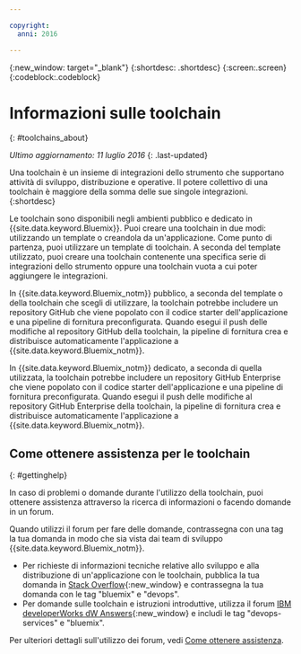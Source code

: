 ```yaml
---

copyright:
  anni: 2016

---
```


{:new_window: target="_blank"}
{:shortdesc: .shortdesc}
{:screen:.screen}
{:codeblock:.codeblock}


# Informazioni sulle toolchain    
{: #toolchains_about}  

*Ultimo aggiornamento: 11 luglio 2016*
{: .last-updated}

Una toolchain è un insieme di integrazioni dello strumento che supportano attività di sviluppo, distribuzione e operative. Il potere collettivo di una toolchain è maggiore della somma delle sue singole integrazioni.    
{:shortdesc}

Le toolchain sono disponibili negli ambienti pubblico e dedicato in {{site.data.keyword.Bluemix}}. Puoi creare una toolchain in due modi: utilizzando un template o creandola da un'applicazione. Come punto di partenza, puoi utilizzare un template di toolchain. A seconda del template utilizzato, puoi creare una toolchain contenente una specifica serie di integrazioni dello strumento oppure una toolchain vuota a cui poter aggiungere le integrazioni.

In {{site.data.keyword.Bluemix_notm}} pubblico, a seconda del template o della toolchain che scegli di utilizzare, la toolchain potrebbe includere un repository GitHub che viene popolato con il codice starter dell'applicazione e una pipeline di fornitura preconfigurata. Quando esegui il push delle modifiche al repository GitHub della toolchain, la pipeline di fornitura crea e distribuisce automaticamente l'applicazione a {{site.data.keyword.Bluemix_notm}}. 

In {{site.data.keyword.Bluemix_notm}} dedicato, a seconda di quella utilizzata, la toolchain potrebbe includere un repository GitHub Enterprise che viene popolato con il codice starter dell'applicazione e una pipeline di fornitura preconfigurata. Quando esegui il push delle modifiche al repository GitHub Enterprise della toolchain, la pipeline di fornitura crea e distribuisce automaticamente l'applicazione a {{site.data.keyword.Bluemix_notm}}.

## Come ottenere assistenza per le toolchain 
{: #gettinghelp}

In caso di problemi o domande durante l'utilizzo della toolchain, puoi ottenere assistenza attraverso la ricerca di informazioni o facendo domande in un forum.  

Quando utilizzi il forum per fare delle domande, contrassegna con una tag la tua domanda in modo che sia vista dai team di sviluppo {{site.data.keyword.Bluemix_notm}}.
<!--Insert the appropriate Stack Overflow tag for your service for <service_keyword> in URL and text below:  -->
* Per richieste di informazioni tecniche relative allo sviluppo e alla distribuzione di un'applicazione con le toolchain, pubblica la tua domanda in [Stack Overflow](http://stackoverflow.com/search?q=<service_keyword>+bluemix){:new_window} e contrassegna la tua domanda con le tag "bluemix" e "devops".
* Per domande sulle toolchain e istruzioni introduttive, utilizza il forum [IBM developerWorks dW Answers](https://developer.ibm.com/answers/topics/<service_name>/?smartspace=bluemix){:new_window} e includi le tag  "devops-services" e "bluemix".

Per ulteriori dettagli sull'utilizzo dei forum, vedi [Come ottenere assistenza](https://www.{DomainName}/docs/support/index.html#getting-help).
